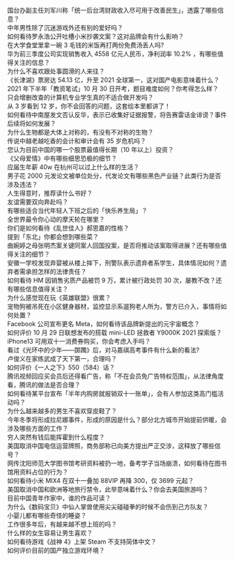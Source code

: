 国台办副主任刘军川称「统一后台湾财政收入尽可用于改善民生」，透露了哪些信息？  
中年男性除了沉迷游戏外还有别的爱好吗？  
如何看待罗永浩公开吐槽小米抄袭文案？这对品牌会有什么影响？  
在大学食堂里拿一碗 3 毛钱的米饭再打两份免费汤丢人吗?  
华为前三季度公司实现销售收入 4558 亿元人民币，净利润率 10.2% ，有哪些值得关注的信息？  
为什么不喜欢跟处事圆滑的人来往？  
《长津湖》票房达 54.13 亿，升至 2021 全球第一，这对国产电影意味着什么？  
2021 年下半年「教资笔试」10 月 30 日开考，题目难度如何？你考得怎么样？  
只会增删改查的计算机专业学生真的不适合做开发吗？  
从 3 岁看到 12 岁，你不会回答的问题，这套绘本里都讲了！  
如何看待中南屋发文否认反华，表示已收集好证据报警，将告赛雷话金诽谤？事件后续将如何发展？  
为什么生物都是大体上对称的，有没有不对称的生物？  
传说中越老越吃香的会计和审计会有 35 岁危机吗？  
您认为目前中国的哪一个股票最值得长期（10 年以上）投资？  
《父母爱情》中有哪些细思恐极的细节？  
应届生年薪 40w 在杭州可以过上什么样的生活？  
男子花  2000 元发论文被单位处分，代发论文有哪些黑色产业链？此类行为是否涉及违法？  
人生得意时，推荐读什么书好？  
友谊需要双向奔赴吗？  
有哪些适合当代年轻人下班之后的「快乐养生局」？  
全世界最令你心动的摩天轮在哪里？  
你们是如何看待《乱世佳人》郝思嘉的性格？  
提到「东北」你都会想到哪些菜？  
曲婉婷之母张明杰案关键同案人回国投案，是否将推动该案取得进展？还有哪些值得关注的细节？  
安徽一学校发现弃婴被从楼上摔下，刑警队表示遗弃者系学生，具体情况如何？遗弃者需承担怎样的法律责任？  
如何看待 HM 因销售劣质产品被罚 9 万，累计被行政处罚 30 次，屡教不改？还有哪些信息值得关注？  
为什么感觉现在玩《英雄联盟》很累？  
宠物狗被吊死在小区健身器材，监控显示系遛狗老人所为，警方已介入，事情将如何处置？  
Facebook 公司宣布更名 Meta，如何看待该品牌新提出的元宇宙概念？  
如何评价 10 月 29 日联想发布的搭载 mini-LED 拯救者 Y9000K 2021 探索版？  
iPhone13 可用双十一消费券购买，你会考虑入手吗？  
看过《光环中的少年——踯躅》后，对马嘉祺高考事件有什么新的看法?  
卢俊义在家练武成了天下第一，合理吗？  
如何评价《一人之下》550（584）话？  
腾讯视频回应买会员后还得看广告，称「不在会员免广告特权范围」，从法律角度看，腾讯的做法是否合理？  
如何看待某平台宣布「半年内购房就报销双十一账单」，会有人参加这类高门槛活动吗？  
为什么越来越多的男生不喜欢穿皮鞋了？  
今年冬季将形成拉尼娜事件，形成的原因是什么？部分北方城市开始提前供暖，会涉及哪些方面的工作？  
穷人突然有钱后能挥霍到什么程度？  
美国取消中国电信运营牌照，商务部称已向美方提出严正交涉，这释放了哪些信号？  
网传沈阳师范大学图书馆考研资料被扔一地，备考学子当场崩溃，如何看待在图书馆用资料占位的行为？  
如何看待小米 MIX4 在双十一叠加 88VIP 再降 300，仅 3699 元起？  
美国取消中国和欧洲等地旅行禁令，此举意味着什么？你会去美国旅游吗？  
目前中国青年作家中，谁的作品可读？  
为什么《数码宝贝》中仙人掌兽使用尖尖碰碰拳的时候不会伤到己方队友？  
小婴儿都有哪些奇怪的睡姿？  
工作很多年后，有越来越不想上班的吗？  
什么样的女生容易让男生喜欢？  
如何看待游戏《战神 4》上架 Steam 不支持简体中文？  
如何评价目前的国产独立游戏环境？  
